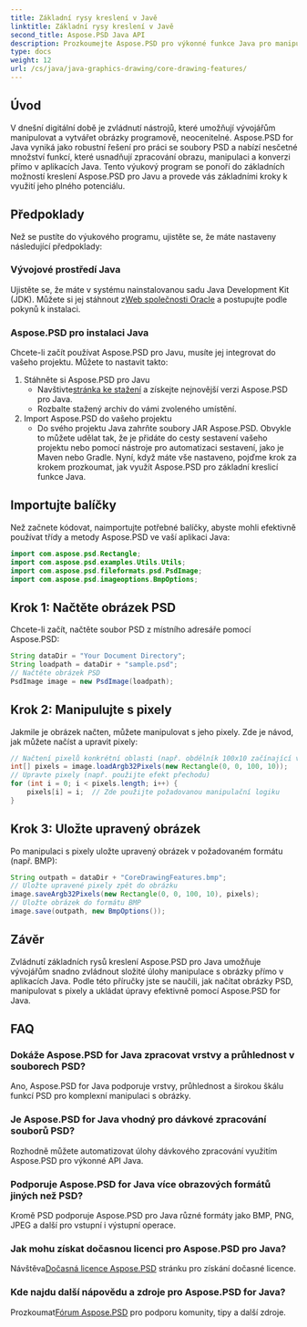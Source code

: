 ```yaml
---
title: Základní rysy kreslení v Javě
linktitle: Základní rysy kreslení v Javě
second_title: Aspose.PSD Java API
description: Prozkoumejte Aspose.PSD pro výkonné funkce Java pro manipulaci s obrázky. Naučte se programově načítat, manipulovat a ukládat obrázky PSD.
type: docs
weight: 12
url: /cs/java/java-graphics-drawing/core-drawing-features/
---
```

## Úvod
V dnešní digitální době je zvládnutí nástrojů, které umožňují vývojářům manipulovat a vytvářet obrázky programově, neocenitelné. Aspose.PSD for Java vyniká jako robustní řešení pro práci se soubory PSD a nabízí nesčetné množství funkcí, které usnadňují zpracování obrazu, manipulaci a konverzi přímo v aplikacích Java. Tento výukový program se ponoří do základních možností kreslení Aspose.PSD pro Javu a provede vás základními kroky k využití jeho plného potenciálu.
## Předpoklady
Než se pustíte do výukového programu, ujistěte se, že máte nastaveny následující předpoklady:
### Vývojové prostředí Java
 Ujistěte se, že máte v systému nainstalovanou sadu Java Development Kit (JDK). Můžete si jej stáhnout z[Web společnosti Oracle](https://www.oracle.com/java/technologies/javase-jdk11-downloads.html) a postupujte podle pokynů k instalaci.
### Aspose.PSD pro instalaci Java
Chcete-li začít používat Aspose.PSD pro Javu, musíte jej integrovat do vašeho projektu. Můžete to nastavit takto:
1. Stáhněte si Aspose.PSD pro Javu
   -  Navštivte[stránka ke stažení](https://releases.aspose.com/psd/java/) a získejte nejnovější verzi Aspose.PSD pro Java.
   - Rozbalte stažený archiv do vámi zvoleného umístění.
2. Import Aspose.PSD do vašeho projektu
   - Do svého projektu Java zahrňte soubory JAR Aspose.PSD. Obvykle to můžete udělat tak, že je přidáte do cesty sestavení vašeho projektu nebo pomocí nástroje pro automatizaci sestavení, jako je Maven nebo Gradle.
Nyní, když máte vše nastaveno, pojďme krok za krokem prozkoumat, jak využít Aspose.PSD pro základní kreslicí funkce Java.
## Importujte balíčky
Než začnete kódovat, naimportujte potřebné balíčky, abyste mohli efektivně používat třídy a metody Aspose.PSD ve vaší aplikaci Java:
```java
import com.aspose.psd.Rectangle;
import com.aspose.psd.examples.Utils.Utils;
import com.aspose.psd.fileformats.psd.PsdImage;
import com.aspose.psd.imageoptions.BmpOptions;
```
## Krok 1: Načtěte obrázek PSD
Chcete-li začít, načtěte soubor PSD z místního adresáře pomocí Aspose.PSD:
```java
String dataDir = "Your Document Directory";
String loadpath = dataDir + "sample.psd";
// Načtěte obrázek PSD
PsdImage image = new PsdImage(loadpath);
```
## Krok 2: Manipulujte s pixely
Jakmile je obrázek načten, můžete manipulovat s jeho pixely. Zde je návod, jak můžete načíst a upravit pixely:
```java
// Načtení pixelů konkrétní oblasti (např. obdélník 100x10 začínající v levém horním rohu)
int[] pixels = image.loadArgb32Pixels(new Rectangle(0, 0, 100, 10));
// Upravte pixely (např. použijte efekt přechodu)
for (int i = 0; i < pixels.length; i++) {
    pixels[i] = i;  // Zde použijte požadovanou manipulační logiku
}
```
## Krok 3: Uložte upravený obrázek
Po manipulaci s pixely uložte upravený obrázek v požadovaném formátu (např. BMP):
```java
String outpath = dataDir + "CoreDrawingFeatures.bmp";
// Uložte upravené pixely zpět do obrázku
image.saveArgb32Pixels(new Rectangle(0, 0, 100, 10), pixels);
// Uložte obrázek do formátu BMP
image.save(outpath, new BmpOptions());
```

## Závěr
Zvládnutí základních rysů kreslení Aspose.PSD pro Java umožňuje vývojářům snadno zvládnout složité úlohy manipulace s obrázky přímo v aplikacích Java. Podle této příručky jste se naučili, jak načítat obrázky PSD, manipulovat s pixely a ukládat úpravy efektivně pomocí Aspose.PSD for Java.
## FAQ
### Dokáže Aspose.PSD for Java zpracovat vrstvy a průhlednost v souborech PSD?
Ano, Aspose.PSD for Java podporuje vrstvy, průhlednost a širokou škálu funkcí PSD pro komplexní manipulaci s obrázky.
### Je Aspose.PSD for Java vhodný pro dávkové zpracování souborů PSD?
Rozhodně můžete automatizovat úlohy dávkového zpracování využitím Aspose.PSD pro výkonné API Java.
### Podporuje Aspose.PSD for Java více obrazových formátů jiných než PSD?
Kromě PSD podporuje Aspose.PSD pro Java různé formáty jako BMP, PNG, JPEG a další pro vstupní i výstupní operace.
### Jak mohu získat dočasnou licenci pro Aspose.PSD pro Java?
 Návštěva[Dočasná licence Aspose.PSD](https://purchase.aspose.com/temporary-license/) stránku pro získání dočasné licence.
### Kde najdu další nápovědu a zdroje pro Aspose.PSD for Java?
 Prozkoumat[Fórum Aspose.PSD](https://forum.aspose.com/c/psd/34) pro podporu komunity, tipy a další zdroje.